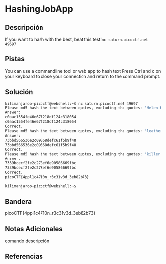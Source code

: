 # HashingJobApp

## Descripción
If you want to hash with the best, beat this test!`nc saturn.picoctf.net 49697`
## Pistas
You can use a commandline tool or web app to hash text
Press Ctrl and c on your keyboard to close your connection and return to the command prompt.
## Solución
```bash
kilimanjaroo-picoctf@webshell:~$ nc saturn.picoctf.net 49697
Please md5 hash the text between quotes, excluding the quotes: 'Helen Keller'
Answer: 
c0aac1554fe46e67f218df124c318054
c0aac1554fe46e67f218df124c318054
Correct.
Please md5 hash the text between quotes, excluding the quotes: 'leather'
Answer: 
73bbd566536e2c09568defc61f5b9f48
73bbd566536e2c09568defc61f5b9f48
Correct.
Please md5 hash the text between quotes, excluding the quotes: 'killer whales'
Answer: 
7339bcecf2fe2c278ef6e90586669fbc
7339bcecf2fe2c278ef6e90586669fbc
Correct.
picoCTF{4ppl1c4710n_r3c31v3d_3eb82b73}

kilimanjaroo-picoctf@webshell:~$
```
## Bandera
picoCTF{4ppl1c4710n_r3c31v3d_3eb82b73}

## Notas Adicionales 
comando          descripción

## Referencias